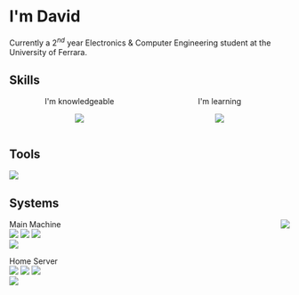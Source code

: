 # I'm David
Currently a $2^{nd}$ year Electronics & Computer Engineering student at the University of Ferrara.
## Skills
<div style="text-align: center; display: grid; grid-template-columns: 1fr 1fr;">
  <div>I'm knowledgeable

![](https://skillicons.dev/icons?i=c,java,js,powershell,php&theme=dark&perline=3)
  </div>
  <div>I'm learning

![](https://skillicons.dev/icons?i=cs,cpp,dotnet,py&dark=light&perline=3)
  </div>
</div>

## Tools
![](https://skillicons.dev/icons?i=vscode,visualstudio,eclipse,discord,github,git&theme=dark)

## Systems
<img align="right" src="https://github-readme-stats.vercel.app/api?username=Constrat&show_icons=true&theme=dark">

Main Machine<br>![](https://img.shields.io/badge/Strix_G17-000?logo=republicofgamers&logoColor=FF0029) ![](https://img.shields.io/badge/Ryzen_9_6900HX-000?logo=amd&logoColor=fff) ![](https://img.shields.io/badge/RTX_3070_Ti-000?logo=nvidia)<br>![](https://img.shields.io/badge/Windows_11_x64-0078D4?logo=windows11&logoColor=fff)

Home Server<br>![](https://img.shields.io/badge/GL752VW-000?logo=republicofgamers&logoColor=FF0029) ![](https://img.shields.io/badge/i7_6700HQ-000?logo=intel&logoColor=0071C5) ![](https://img.shields.io/badge/GTX_960M-000?logo=nvidia)<br>![](https://img.shields.io/badge/Windows_10_x64-0078D6?logo=windows10&logoColor=fff)